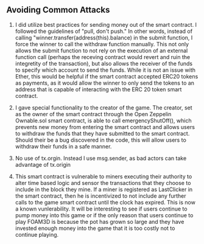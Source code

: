 ## Avoiding Common Attacks 

1) I did utilize best practices for sending money out of the smart contract. I followed the guidelines of "pull, don't push." In other words, instead of calling "winner.transfer(address(this).balance) in the submit function, I force the winner to call the withdraw function manually. This not only allows the submit function to not rely on the execution of an external function call (perhaps the receving contract would revert and ruin the integretity of the transaction), but also allows the receiver of the funds to specify which account to send the funds. While it is not an issue with Ether, this would be helpful if the smart contract accepted ERC20 tokens as payments, as it would allow the winner to only send the tokens to an address that is capable of interacting with the ERC 20 token smart contract. 


2) I gave special functionality to the creator of the game. The creator, set as the owner of the smart contract through the Open Zeppelin Ownable.sol smart contract, is able to call emergencyShutOff(), which prevents new money from entering the smart contract and allows users to withdraw the funds that they have submitted to the smart contract. Should their be a bug discovered in the code, this will allow users to withdraw their funds in a safe manner.


3) No use of tx.orgin. Instead I use msg.sender, as bad actors can take advantage of tx.origin

4) This smart contract is vulnerable to miners executing their authority to alter time based logic and sensor the transactions that they choose to include in the block they mine. If a miner is registered as LastClicker in the smart contract, then he is incentivized to not include any further calls to the game smart contract until the clock has expired. This is now a known vunlerability. It will be interesting to see if users continue to pump money into this game or if the only reason that users continue to play FOAM3D is because the pot has grown so large and they have invested enough money into the game that it is too costly not to continue playing.

